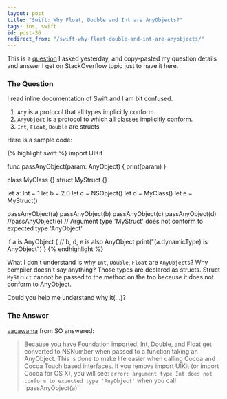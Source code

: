 ```yaml
---
layout: post
title: "Swift: Why Float, Double and Int are AnyObjects?"
tags: ios, swift
id: post-36
redirect_from: "/swift-why-float-double-and-int-are-anyobjects/"
---
```

This is a [question][so-1] I asked yesterday, and copy-pasted my question details
and answer I get on StackOverflow topic just to have it here.

### The Question
I read inline documentation of Swift and I am bit confused.

1. `Any` is a protocol that all types implicitly conform.
2. `AnyObject` is a protocol to which all classes implicitly conform.
3. `Int`, `Float`, `Double` are structs

Here is a sample code:

{% highlight swift %}
import UIKit

func passAnyObject(param: AnyObject) {
    print(param)
}

class MyClass {}
struct MyStruct {}

let a: Int = 1
let b = 2.0
let c = NSObject()
let d = MyClass()
let e = MyStruct()

passAnyObject(a)
passAnyObject(b)
passAnyObject(c)
passAnyObject(d)
//passAnyObject(e) // Argument type 'MyStruct' does not conform to expected type 'AnyObject'


if a is AnyObject { // b, d, e is also AnyObject
    print("\(a.dynamicType) is AnyObject")
}
{% endhighlight %}

What I don't understand is why `Int`, `Double`, `Float` are `AnyObjects`?
Why compiler doesn't say anything? Those types are declared as structs.
Struct `MyStruct` cannot be passed to the method on the top because it does
not conform to AnyObject.

Could you help me understand why it(...)?

### The Answer

[vacawama][wacavama] from SO answered:

> Because you have Foundation imported, Int, Double, and Float get converted to
NSNumber when passed to a function taking an AnyObject. This is done to make life
easier when calling Cocoa and Cocoa Touch based interfaces. If you remove import
UIKit (or import Cocoa for OS X), you will see:
>    `error: argument type Int does not conform to expected type 'AnyObject'` when you call `passAnyObject(a)``


[so-1]: http://stackoverflow.com/q/32554357/1046965
[wacavama]: http://stackoverflow.com/users/1630618/vacawama
